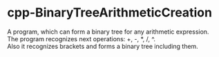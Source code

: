 # cpp-BinaryTreeArithmeticCreation
A program, which can form a binary tree for any arithmetic expression.
<br/>The program recognizes next operations: +, -, *, /, ^.
<br/>Also it recognizes brackets and forms a binary tree including them.
